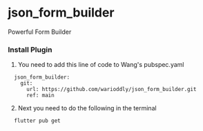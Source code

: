 # json_form_builder

Powerful Form Builder

### Install Plugin 

1. You need to add this line of code to Wang's pubspec.yaml


```dependencies:
  json_form_builder:
    git:
      url: https://github.com/warioddly/json_form_builder.git
      ref: main
```

2. Next you need to do the following in the terminal

``` 
  flutter pub get
``` 
